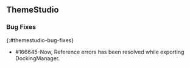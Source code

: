 ## ThemeStudio

### Bug Fixes
{:#themestudio-bug-fixes} 

* \#166645-Now, Reference errors has been resolved while exporting DockingManager.